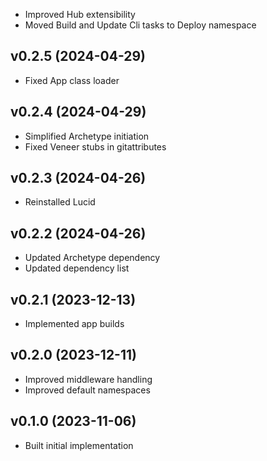 * Improved Hub extensibility
* Moved Build and Update Cli tasks to Deploy namespace

## v0.2.5 (2024-04-29)
* Fixed App class loader

## v0.2.4 (2024-04-29)
* Simplified Archetype initiation
* Fixed Veneer stubs in gitattributes

## v0.2.3 (2024-04-26)
* Reinstalled Lucid

## v0.2.2 (2024-04-26)
* Updated Archetype dependency
* Updated dependency list

## v0.2.1 (2023-12-13)
* Implemented app builds

## v0.2.0 (2023-12-11)
* Improved middleware handling
* Improved default namespaces

## v0.1.0 (2023-11-06)
* Built initial implementation
